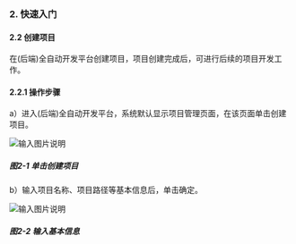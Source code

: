 ### 2. 快速入门

#### 2.2 创建项目

在(后端)全自动开发平台创建项目，项目创建完成后，可进行后续的项目开发工作。

#### 2.2.1 操作步骤

a）进入(后端)全自动开发平台，系统默认显示项目管理页面，在该页面单击创建项目。

![输入图片说明](../../../images/SoFlu%EF%BC%88%E5%90%8E%E7%AB%AF%EF%BC%89%E5%BC%80%E5%8F%91%E5%B9%B3%E5%8F%B0/1.%20%E6%9C%80%E6%96%B0%E7%89%88%E6%9C%AC%20-%20%E6%9B%B4%E6%96%B0%E6%97%A5%E6%9C%9F%20-%202022.10.08/2.%20%E5%BF%AB%E9%80%9F%E5%85%A5%E9%97%A8/2-1.png)

##### 图2-1 单击创建项目

b）输入项目名称、项目路径等基本信息后，单击确定。

![输入图片说明](../../../images/SoFlu%EF%BC%88%E5%90%8E%E7%AB%AF%EF%BC%89%E5%BC%80%E5%8F%91%E5%B9%B3%E5%8F%B0/1.%20%E6%9C%80%E6%96%B0%E7%89%88%E6%9C%AC%20-%20%E6%9B%B4%E6%96%B0%E6%97%A5%E6%9C%9F%20-%202022.10.08/2.%20%E5%BF%AB%E9%80%9F%E5%85%A5%E9%97%A8/2-2.png)

##### 图2-2 输入基本信息
